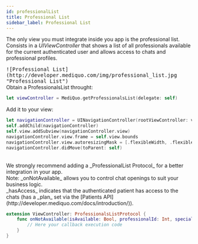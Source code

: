 ```yaml
---
id: professionalList
title: Professional List
sidebar_label: Professional List
---
```


The only view you must integrate inside you app is the professional list. Consists in a _UIViewController_ that shows a list of all professionals available for the current authenticated user and allows access to chats and professional profiles.

<kbd>
![Professional List](http://developer.mediquo.com/img/professional_list.jpg "Professional List")
</kbd>

<br/>
Obtain a ProfessionalsList throught:

```swift
let viewController = MediQuo.getProfessionalsList(delegate: self)
```

Add it to your view:

```swift
let navigationController = UINavigationController(rootViewController: viewController)
self.addChild(navigationController)
self.view.addSubview(navigationController.view)
navigationController.view.frame = self.view.bounds
navigationController.view.autoresizingMask = [.flexibleWidth, .flexibleHeight]
navigationController.didMove(toParent: self)
```

<br/>
We strongly recommend adding a _ProfessionalList Protocol_ for a better integration in your app.
<br/>
Note: _onNotAvailable_ allows you to control chat openings to suit your business logic.
<br/>
_hasAccess_ indicates that the authenticated patient has access to the chats (has a _plan_ set via the [Patients API](http://developer.mediquo.com/docs/introduction/)).

```swift
extension ViewController: ProfessionalsListProtocol {
    func onNotAvailable(isAvailable: Bool, professionalId: Int, specialityId: Int) {
    	// Here your callback execution code
    }
}
```

